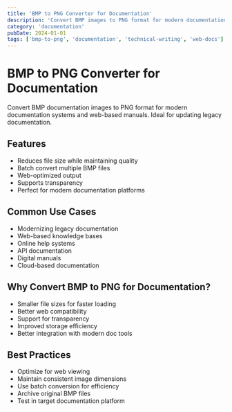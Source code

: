```yaml
---
title: 'BMP to PNG Converter for Documentation'
description: 'Convert BMP images to PNG format for modern documentation systems. Reduce file sizes while maintaining quality for web-based documentation.'
category: 'documentation'
pubDate: 2024-01-01
tags: ['bmp-to-png', 'documentation', 'technical-writing', 'web-docs']
---
```


# BMP to PNG Converter for Documentation

Convert BMP documentation images to PNG format for modern documentation systems and web-based manuals. Ideal for updating legacy documentation.

## Features

- Reduces file size while maintaining quality
- Batch convert multiple BMP files
- Web-optimized output
- Supports transparency
- Perfect for modern documentation platforms

## Common Use Cases

- Modernizing legacy documentation
- Web-based knowledge bases
- Online help systems
- API documentation
- Digital manuals
- Cloud-based documentation

## Why Convert BMP to PNG for Documentation?

- Smaller file sizes for faster loading
- Better web compatibility
- Support for transparency
- Improved storage efficiency
- Better integration with modern doc tools

## Best Practices

- Optimize for web viewing
- Maintain consistent image dimensions
- Use batch conversion for efficiency
- Archive original BMP files
- Test in target documentation platform 